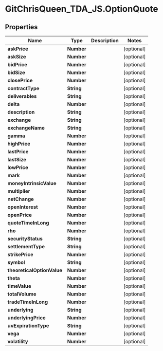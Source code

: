 # GitChrisQueen_TDA_JS.OptionQuote

## Properties
Name | Type | Description | Notes
------------ | ------------- | ------------- | -------------
**askPrice** | **Number** |  | [optional] 
**askSize** | **Number** |  | [optional] 
**bidPrice** | **Number** |  | [optional] 
**bidSize** | **Number** |  | [optional] 
**closePrice** | **Number** |  | [optional] 
**contractType** | **String** |  | [optional] 
**deliverables** | **String** |  | [optional] 
**delta** | **Number** |  | [optional] 
**description** | **String** |  | [optional] 
**exchange** | **String** |  | [optional] 
**exchangeName** | **String** |  | [optional] 
**gamma** | **Number** |  | [optional] 
**highPrice** | **Number** |  | [optional] 
**lastPrice** | **Number** |  | [optional] 
**lastSize** | **Number** |  | [optional] 
**lowPrice** | **Number** |  | [optional] 
**mark** | **Number** |  | [optional] 
**moneyIntrinsicValue** | **Number** |  | [optional] 
**multiplier** | **Number** |  | [optional] 
**netChange** | **Number** |  | [optional] 
**openInterest** | **Number** |  | [optional] 
**openPrice** | **Number** |  | [optional] 
**quoteTimeInLong** | **Number** |  | [optional] 
**rho** | **Number** |  | [optional] 
**securityStatus** | **String** |  | [optional] 
**settlementType** | **String** |  | [optional] 
**strikePrice** | **Number** |  | [optional] 
**symbol** | **String** |  | [optional] 
**theoreticalOptionValue** | **Number** |  | [optional] 
**theta** | **Number** |  | [optional] 
**timeValue** | **Number** |  | [optional] 
**totalVolume** | **Number** |  | [optional] 
**tradeTimeInLong** | **Number** |  | [optional] 
**underlying** | **String** |  | [optional] 
**underlyingPrice** | **Number** |  | [optional] 
**uvExpirationType** | **String** |  | [optional] 
**vega** | **Number** |  | [optional] 
**volatility** | **Number** |  | [optional] 


